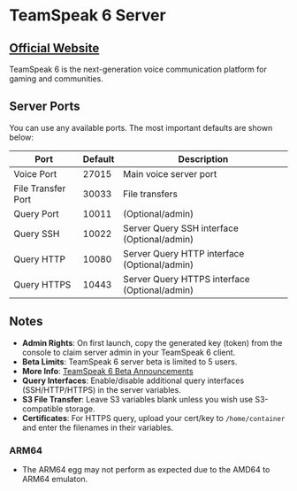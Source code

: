 # TeamSpeak 6 Server

## [Official Website](https://teamspeak.com)

TeamSpeak 6 is the next-generation voice communication platform for gaming and communities.


## Server Ports

You can use any available ports. The most important defaults are shown below:

| Port                   | Default | Description                            |
|------------------------|---------|------------------------                |
| Voice Port             | 27015   | Main voice server port                 |
| File Transfer Port     | 30033   | File transfers                         |
| Query Port             | 10011   | (Optional/admin)                       |
| Query SSH   | 10022    | Server Query SSH interface (Optional/admin)      |
| Query HTTP  | 10080    | Server Query HTTP interface (Optional/admin)     |
| Query HTTPS | 10443    | Server Query HTTPS interface (Optional/admin)    |

## Notes

- **Admin Rights**: On first launch, copy the generated key (token) from the console to claim server admin in your TeamSpeak 6 client.
- **Beta Limits**: TeamSpeak 6 server beta is limited to 5 users.
- **More Info**: [TeamSpeak 6 Beta Announcements](https://community.teamspeak.com/c/teamspeak-6-server)
- **Query Interfaces**: Enable/disable additional query interfaces (SSH/HTTP/HTTPS) in the server variables.
- **S3 File Transfer**: Leave S3 variables blank unless you wish use S3-compatible storage.
- **Certificates**: For HTTPS query, upload your cert/key to `/home/container` and enter the filenames in their variables.

### ARM64
* The ARM64 egg may not perform as expected due to the AMD64 to ARM64 emulaton.

